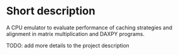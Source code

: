 # Short description

A CPU emulator to evaluate performance of caching strategies and alignment in matrix multiplication and DAXPY programs.

TODO: add more details to the project description
